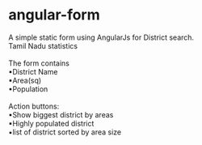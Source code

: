 # angular-form

A simple static form using AngularJs for District search. <br>
Tamil Nadu statistics<br><br>
The form contains <br>
  ▪District Name<br>
  ▪Area(sq)<br>
  ▪Population<br><br>
Action buttons:<br>
  ▪Show biggest district by areas<br>
  ▪Highly populated district<br>
  ▪list of district sorted by area size<br>
 
